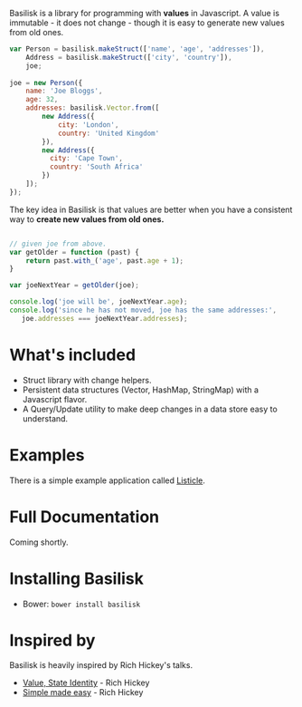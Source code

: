 Basilisk is a library for programming with **values** in Javascript.  A value is immutable - it
does not change - though it is easy to generate new values from old ones.

```javascript
var Person = basilisk.makeStruct(['name', 'age', 'addresses']),
    Address = basilisk.makeStruct(['city', 'country']),
    joe;
    
joe = new Person({
    name: 'Joe Bloggs',
    age: 32,
    addresses: basilisk.Vector.from([
        new Address({
            city: 'London',
            country: 'United Kingdom'
        }),
        new Address({
          city: 'Cape Town',
          country: 'South Africa'
        })
    ]);
});
```

The key idea in Basilisk is that values are better when you have a consistent
way to **create new values from old ones.**

```javascript

// given joe from above.
var getOlder = function (past) {
    return past.with_('age', past.age + 1);
}

var joeNextYear = getOlder(joe);

console.log('joe will be', joeNextYear.age);
console.log('since he has not moved, joe has the same addresses:', 
   joe.addresses === joeNextYear.addresses); 
```

What's included
===============

* Struct library with change helpers.
* Persistent data structures (Vector, HashMap, StringMap) with a Javascript flavor.
* A Query/Update utility to make deep changes in a data store easy to understand. 

Examples
========

There is a simple example application called [Listicle](https://github.com/basiliskjs/listicle).

Full Documentation
==================

Coming shortly.

Installing Basilisk
===================

* Bower: ``bower install basilisk``

Inspired by
===========

Basilisk is heavily inspired by Rich Hickey's talks.

- [Value, State Identity](http://www.infoq.com/presentations/Value-Identity-State-Rich-Hickey) - Rich Hickey
- [Simple made easy](http://www.infoq.com/presentations/Simple-Made-Easy) - Rich Hickey

